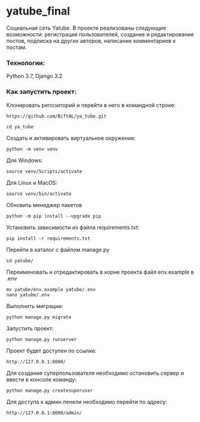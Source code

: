 # yatube_final
Социальная сеть Yatube.
В проекте реализованы следующие возможности: регистрация пользователей, создание и редактирование постов, подписка на других авторов, написание комментариев к постам.

### Технологии:
Python 3.7, Django 3.2

### Как запустить проект:
Клонировать репозиторий и перейти в него в командной строке:

```
https://github.com/BiftAL/ya_tube.git
```

```
cd ya_tube
```

Cоздать и активировать виртуальное окружение:

```
python -m venv venv
```
Для Windows:
```
source venv/Scripts/activate
```
Для Linux и MacOS:
```
source venv/bin/activate
```
Обновить менеджер пакетов
```
python -m pip install --upgrade pip
```

Установить зависимости из файла requirements.txt:

```
pip install -r requirements.txt
```
Перейти в каталог с файлом manage.py

```
cd yatube/
```

Переименовать и отредактировать в корне проекта файл env.example в .env
```
mv yatube/env.example yatube/.env
nano yatube/.env
```

Выполнить миграции:

```
python manage.py migrate
```

Запустить проект:

```
python manage.py runserver
```

Проект будет доступен по ссылке:

```
http://127.0.0.1:8000/
```
Для создания суперпользователя необходимо остановить сервер и ввести в консоле команду:
```
python manage.py createsuperuser
```

Для доступа к админ.пенели необходимо перейти по адресу:
```
http://127.0.0.1:8000/admin/
```
